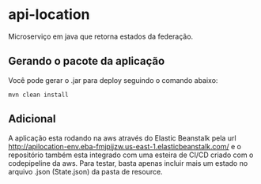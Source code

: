 # api-location

Microserviço em java que retorna estados da federação. 

## Gerando o pacote da aplicação

Você pode gerar o .jar para deploy seguindo o comando abaixo:
```shell script
mvn clean install
```

## Adicional

A aplicação esta rodando na aws através do Elastic Beanstalk pela url http://apilocation-env.eba-fmjpijzw.us-east-1.elasticbeanstalk.com/ e o repositório também esta integrado com uma esteira de CI/CD criado com o codepipeline da aws. Para testar, basta apenas incluir mais um estado no arquivo .json (State.json) da pasta de resource.
